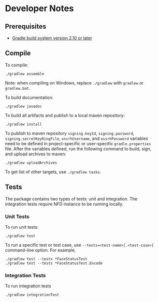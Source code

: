 # Developer Notes

## Prerequisites

- [Gradle build system version 2.10 or later](http://gradle.org/)

## Compile

To compile:

    ./gradlew assemble

Note: when compiling on Windows, replace `./gradlew` with `gradlew` or `gradlew.bat`.

To build documentation:

    ./gradlew javadoc

To build all artifacts and publish to a local maven repository:

    ./gradlew install

To publish to maven repository `signing.keyId`, `signing.password`, `signing.secretKeyRingFile`,
`ossrhUsername`, and `ossrhPassword` variables need to be defined in project-specific or
user-specific `gradle.properties` file.  After the variables defined, run the following command
to build, sign, and upload archives to maven:

    ./gradlew uploadArchives

To get list of other targets, use `./gradlew tasks`.

## Tests

The package contains two types of tests: unit and integration.  The integration tests require
NFD instance to be running locally.

### Unit Tests

To run unit tests:

    ./gradlew test

To run a specific test or test case, use `--tests=<test-name>[.<test-case>]` command-line option. For example,

    ./gradlew test --tests *FaceStatusTest
    ./gradlew test --tests *FaceStatusTest.Encode

### Integration Tests

To run integration tests

    ./gradlew integrationTest
